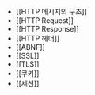 - [[HTTP 메시지의 구조]]
- [[HTTP Request]]
- [[HTTP Response]]
- [[HTTP 헤더]]
- [[ABNF]]
- [[SSL]]
- [[TLS]]
- [[쿠키]]
- [[세션]]
